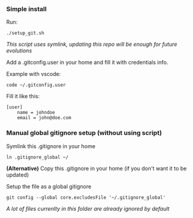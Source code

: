 ### Simple install

Run:
```shell
./setup_git.sh
```
*This script uses symlink, updating this repo will be enough for future evolutions*

Add a .gitconfig.user in your home and fill it with credentials info.

Example with vscode:
```shell
code ~/.gitconfig.user
```
Fill it like this:
```properties
[user]
    name = johndoe
    email = john@doe.com
```


### Manual global gitignore setup (without using script)

Symlink this .gitignore in your home

```shell
ln .gitignore_global ~/
```

**(Alternative)** Copy this .gitignore in your home (if you don't want it to be updated)

Setup the file as a global gitignore
```shell
git config --global core.excludesFile '~/.gitignore_global'
```
*A lot of files currenlty in this folder are already ignored by default*